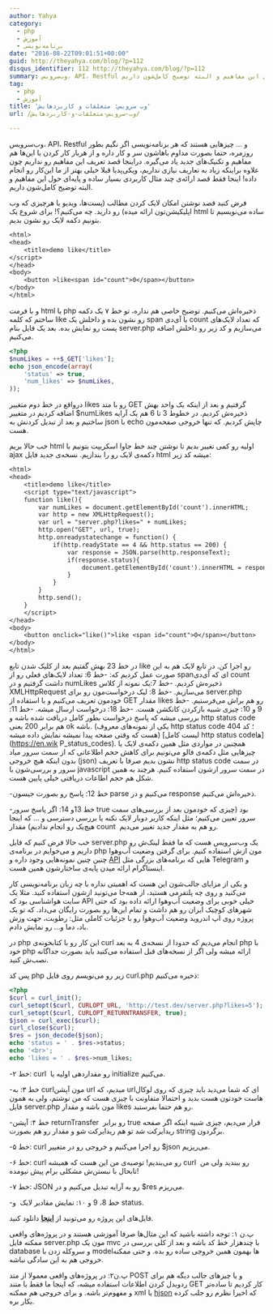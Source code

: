 ```yaml
---
author: Yahya
category:
  - php
  - آموزش
  - برنامه‌نویسی
date: "2016-08-22T09:01:51+00:00"
guid: http://theyahya.com/blog/?p=112
disqus_identifier: 112 http://theyahya.com/blog/?p=112
summary: وب‌سرویس، API، Restful و ... چیزهایی هستند که هر برنامه‌نویسی اگر نگیم بطور روزمره، حتما بصورت مداوم باهاشون سر و کار داره و از هربار کار کردن با این‌ها هم مفاهیم و تکنیک‌های جدید یاد می‌گیره. دراینجا قصد تعریف این مفاهیم رو نداریم چون علاوه براینکه زیاد به تعاریف نیازی نداریم، ویکی‌پدیا قبلا خیلی بهتر از ما این‌کار رو انجام داده! اینجا فقط قصد ارائه‌ی چند مثال کاربردی بسیار ساده و پایه‌ای حول این مفاهیم و البته توضیح کامل‌شون داریم.
tag:
  - php
  - آموزش
title: 'وب سرویس: متعلقات و کاربردهایش'
url: /وب-سرویس-متعلقات-و-کاربردهایش/

---
```

وب‌سرویس، API، Restful و ... چیزهایی هستند که هر برنامه‌نویسی اگر نگیم بطور روزمره، حتما بصورت مداوم باهاشون سر و کار داره و از هربار کار کردن با این‌ها هم مفاهیم و تکنیک‌های جدید یاد می‌گیره. دراینجا قصد تعریف این مفاهیم رو نداریم چون علاوه براینکه زیاد به تعاریف نیازی نداریم، ویکی‌پدیا قبلا خیلی بهتر از ما این‌کار رو انجام داده! اینجا فقط قصد ارائه‌ی چند مثال کاربردی بسیار ساده و پایه‌ای حول این مفاهیم و البته توضیح کامل‌شون داریم.

فرض کنید قصد نوشتن امکان لایک کردن مطالب (پست‌ها، ویدیو یا هرچیزی که وب اپلیکیشن‌تون ارائه میده) رو دارید. چه می‌کنیم؟! برای شروع یک html ساده می‌نویسیم تا بتونیم دکمه لایک رو نشون بدیم.

```default
<html>
<head>
	<title>demo like</title>
</script>
</head>
<body>
	<button >like<span id="count">0</span></button>
</body>
</html>
```

و با فرمت html یا php ذخیره‌اش می‌کنیم. توضیح خاصی هم نداره، تو خط ۷ یک دکمه ساختم که کلمه‌ like رو نشون بده و داخلش یک span با آی‌دی count که تعداد لایک‌های پست رو نمایش بده.
بعد یک فایل بنام server.php می‌سازیم و کد زیر رو داخلش اضافه می‌کنیم.

```php
<?php
$numLikes = ++$_GET['likes'];
echo json_encode(array(
	'status' => true,
	'num_likes' => $numLikes,
));
```

درواقع در خط دوم متغییر likes رو با متد GET گرفتیم و بعد از اینکه یک واحد بهش اضافه کردیم در متغییر $numLikes ذخیره‌ش کردیم. در خطوط 3 تا 6 هم یک آرایه ساختیم و بعد از تبدیل کردنش به json با echo چاپش کردیم. که تنها خروجی صفحه‌مون هست.

خب حالا بریم html اولیه رو کمی تغییر بدیم تا نوشتن چند خط جاوا اسکریپت بتونیم با ajax دکمه‌ی لایک رو را بندازیم. نسخه‌ی جدید فایل html میشه کد زیر:

```default
<html>
<head>
	<title>demo like</title>
	<script type="text/javascript">
	function like(){
		var numLikes = document.getElementById('count').innerHTML;
		var http = new XMLHttpRequest();
		var url = "server.php?likes=" + numLikes;
		http.open("GET", url, true);
		http.onreadystatechange = function() {
		    if(http.readyState == 4 && http.status == 200) {
		        var response = JSON.parse(http.responseText);
		        if(response.status){
		        	document.getElementById('count').innerHTML = response.num_likes;
		        }
		    }
		}
		http.send();
	}
	</script>
</head>
<body>
	<button onclick="like()">like <span id="count">0</span></button>
</body>
</html>

```

در خط 23 بهش گفتیم بعد از کلیک شدن تابع like رو اجرا کن. در تابع لایک هم به این صورت عمل کردیم که:
-خط 6: تعداد لایک‌های فعلی رو از spanای که آی‌دی count داشت گرفتیم و در numLikes ذخیره‌ش کردیم.
-خط 7:‌یک نمونه از کلاس XMLHttpRequest می‌سازیم.
-خط 8: لیک درخواست‌مون رو برای server.php خودمون تعریف می‌کنیم و با استفاده از GET مقدار likes رو هم براش می‌فرستیم.
-خط 9 و 10: چیزی شبیه بازکردن کانکشن هست.
-خط 18: درخواست ارسال میشه.
-خط 11: بررسی میشه که پاسخ درخواست بطور کامل دریافت شده باشه و http status code هم برابر 200 یعنی ok باشه. (یکی از نمونه‌های معروف http status code ؛ کد 404 هست که وقتی صفحه پیدا نمیشه نمایش داده میشه) [لیست کامل http status codeها](https://en.wik P_status_codes). همچنین در مواردی مثل همین دکمه‌ی لایک یا چیزهایی مثل دکمه‌ی فالو می‌تونیم برای کاهش حجم اطلاعاتی که از سمت سرور میاد بدون اینکه هیچ خروجی (json) نشون بدیم صرفا با تعریف http status code در سمت سرور و بررسی‌شون با javascript در سمت سرور ازشون استفاده کنیم. هرچند به همین شکل هم حجم اطاعات دریافتی خیلی پایین هست.

-خط 12: پاسخ رو بصورت جیسون parse می‌کنیم و در response ذخیره‌اش می‌کنیم.

-خط 13و 14: اگر پاسخ‌ سرور true بود (چیزی که خودمون بعد از بررسی‌های سمت سرور تعیین می‌کنیم؛ مثل اینکه کاربر دوبار لایک نکنه یا بررسی دسترسی و ... که اینجا هیچ‌یک رو انجام ندادیم) مقدار count  رو هم به مقدار جدید تغییر می‌دیم.

خب حالا فرض کنیم که فایل server.php یک وب‌سرویس هست که ما فقط لینک‌ش رو داریم و می‌خوایم در برنامه‌ی php مون ازش استفاده کنیم. برای گرفتن وضعیت آب‌وهوا چنین چنین نمونه‌هایی وجود داره و [API](https://en.wikipedia.org/wiki/Application_programming_interface) هایی که برنامه‌های بزرگی مثل Telegram و اینستاگرام ارائه میدن پایه‌ی ساختارشون همین هست.

و یکی از مزایای جالب‌شون این هست که اهمیتی نداره با چه زبان برنامه‌نویسی کار می‌کنید و روی چه پلتفرمی هستید، از همه‌جا می‌تونید ازشون استفاده کنید. مثلا یک سایت هواشناسی بود که API خیلی خوبی برای وضعیت آب‌وهوا ارائه داده بود که حتی شهر‌های کوچیک ایران رو هم داشت و تمام این‌ها رو بصورت رایگان می‌داد. که تو یک پروژه روی اپ اندروید وضعیت آب‌وهوا رو با جزئیات کاملی مثل: رطوبت، جهت وزش باد، دما و... رو نمایش دادم.

در php این کار رو با کتابخونه‌ی curl انجام می‌دیم که حدودا از نسخه‌ی 4 به بعد php با خود php ارائه میشه ولی اگر از نسخه‌های قبل استفاده می‌کنید باید بصورت جداگانه نصب‌ش کنید.

پس کد php زیر رو می‌نویسم روی فایل curl.php ذخیره می‌کنیم:

```php
<?php
$curl = curl_init();
curl_setopt($curl, CURLOPT_URL, 'http://test.dev/server.php?likes=5');
curl_setopt($curl, CURLOPT_RETURNTRANSFER, true);
$json = curl_exec($curl);
curl_close($curl);
$res = json_decode($json);
echo 'status = ' . $res->status;
echo '<br>';
echo 'likes = ' . $res->num_likes;

```

-خط ۲:‌ curl  رو مقداردهی اولیه یا initialize می‌کنیم.

-خط ۳: به curlمون آپشن url میدیم، که urlای که شما می‌دید باید چیزی که روی لوکال هاست خودتون هست بدید و احتمالا متفاونت با چیزی هست که من نوشتم، ولی به همون فایل server.php مون باشه و مقدار likes رو هم حتما بفرستید.

-خط ۴:‌ آپشن returnTransfer  رو برابر true قرار می‌دیم،‌ چیزی شبیه اینکه اگر صفحه ریدایرکت شد تو هم ریدایرکت شو و مقدار رو هم بصورت string برگردون.

-خط ۵: curl رو اجرا می‌کنیم و خروجی رو در متغییر $json می‌ریزیم.

-خط ۶: curl رو می‌بندیم! توصیه‌ی من این هست که همیشه curl  رو ببندید ولی من تابحال با نبستن‌ش مشکلی برام پیش نیومده!

-خط ۷: JSON رو به آرایه تبدیل می‌کنیم و در $res می‌ریزم.

-خط 8، 9 و ۱۰: نمایش مقادیر لایک  و status.

فایل‌های این پروژه رو می‌تونید از [**اینجا**](http://theyahya.com/blog/wp-content/uploads/demo.zip) دانلود کنید.

پ.ن ۱: توجه داشته باشید که این مثال‌ها صرفا آموزشی هستند و در پروژه‌های واقعی ممکنه فایل server.php مون یک mvc با چندهزار خط کد باشه و بعد از کلی بررسی در database و سروکله زدن با modelها بهمون همین خروجی ساده رو بده. و حتی ممکنه خروجی هم به این سادگی نباشه.

پ.ن۲: در پروژه‌های واقعی معمولا از متد POST و یا چیزهای جالب دیگه هم برای ردوبدل کردن اطلاعات استفاده میشه، که اینجا ما فقط با متند GET کار کردیم تا ساده‌تر و مفهوم‌تر باشه. و برای خروجی هم ممکنه xml یا [hjson](https://hjson.org/) که اخیرا نظرم رو جلب کرده بکار بره.

